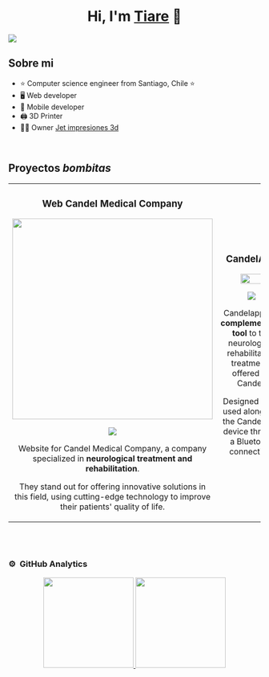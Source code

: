 <div align="center">
<h1 align="center">Hi, I'm <a href="https://www.linkedin.com/in/tiare-vera-2b17b9106/">Tiare</a> 💫</h1>
</div>
<img src="https://static.vecteezy.com/system/resources/previews/001/433/850/non_2x/christmas-banner-with-bokeh-lights-and-stars-free-vector.jpg">


## Sobre mi

- ⭐ Computer science engineer from Santiago, Chile ⭐ 
- 🖥️ Web developer
- 📲 Mobile developer
- 🖨️ 3D Printer
- 🧑‍🏫 Owner [Jet impresiones 3d](https://jetimpresiones3d.com/)
<br>

## Proyectos *bombitas*
<table>
<tr>
<td width="50%">
<h3 align="center">Web Candel Medical Company</h3>
<div align="center">
<a href="https://www.candelmed.com/" target="_blank"><img src="https://www.candelmed.com/_next/image?url=%2Fimage%2Fcandel.png&w=384&q=75" width="400"></a>
<p>
<a href="https://www.candelmed.com/" target="_blank"><img src="https://img.shields.io/badge/Link Proyect-ff9?style=for-the-badge&logo=github&logoColor=black"></a>
</a>
</p>
<p>
Website for Candel Medical Company, a company specialized in <strong>neurological treatment and rehabilitation</strong>.
</p>
<p>
They stand out for offering innovative solutions in this field, using cutting-edge technology to improve their patients' quality of life.
</p>

</div>                                                                                     
</td>
  <td width="50%">
<h3 align="center">CandelApp</h3>
<div align="center">
<a href="https://apps.apple.com/cl/app/candelapp/id6450345984" target="_blank"><img width="60%" src="https://play-lh.googleusercontent.com/SrM1FfUasnMCDPTwkYbDDxUJlT46Mln5-teGhZ7IyNo9Ujf16g7sI4gAe78r3mxRKRA=w480-h960-rw" width="350"></a>
<p>
<a href="https://www.candelmed.com/" target="_blank"><img src="https://img.shields.io/badge/Link Proyect-ff9?style=for-the-badge&logo=github&logoColor=black"></a>
</a>
</p>

 <p>
Candelapp is a <strong>complementary tool</strong> to the neurological rehabilitation treatments offered by Candel.
</p>
<p>
Designed to be used alongside the CandelStim device through a Bluetooth connection.
</p>

</div>                                                                                     
</td>
</table>

<br>
                                                                                
</div>
<br>

### ⚙️ &nbsp;GitHub Analytics

<p align="center">
<a href="https://github.com/TiareVera">
  <img height="180em" src="https://github-readme-stats-eight-theta.vercel.app/api?username=TiareVera&show_icons=true&theme=algolia&include_all_commits=true&count_private=true"/>
  <img height="180em" src="https://github-readme-stats-eight-theta.vercel.app/api/top-langs/?username=TiareVera&layout=compact&langs_count=8&theme=algolia"/>
</a>
</p>
